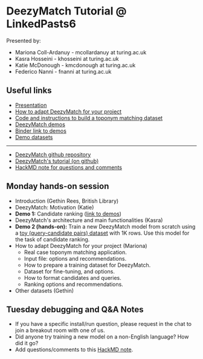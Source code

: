 # DeezyMatch Tutorial @ LinkedPasts6

Presented by:
- Mariona Coll-Ardanuy - mcollardanuy at turing.ac.uk
- Kasra Hosseini - khosseini at turing.ac.uk
- Katie McDonough - kmcdonough at turing.ac.uk
- Federico Nanni - fnanni at turing.ac.uk

## Useful links
* [Presentation](https://docs.google.com/presentation/d/14wRL9vGIfNc_xHa4gR_I5hL9_ChVHDacfXUQ6DLeKP0/edit?usp=sharing)
* [How to adapt DeezyMatch for your project](https://github.com/LinkedPasts/LaNC-workshop/blob/main/deezymatch/recommendations.md)
* [Code and instructions to build a toponym matching dataset](https://github.com/LinkedPasts/LaNC-workshop/tree/main/deezymatch/create_topmatching_dataset)
* [DeezyMatch demos](https://github.com/LinkedPasts/LaNC-workshop/tree/main/deezymatch/demos)
* [Binder link to demos](https://mybinder.org/v2/gh/LinkedPasts/LaNC-workshop/HEAD?filepath=deezymatch%2Fdemos)
* [Demo datasets](https://github.com/LinkedPasts/LaNC-workshop/blob/main/deezymatch/demo_datasets.md)
---
* [DeezyMatch github repository](https://github.com/Living-with-machines/DeezyMatch)
* [DeezyMatch's tutorial (on github)](https://living-with-machines.github.io/DeezyMatch/)
* [HackMD note for questions and comments](https://hackmd.io/Pztj72piT_GjJrtDozzg9w)



## Monday hands-on session

- Introduction (Gethin Rees, British Library)
- DeezyMatch: Motivation (Katie)
- **Demo 1:** Candidate ranking ([link to demos](https://github.com/LinkedPasts/LaNC-workshop/tree/main/deezymatch/demos))
- DeezyMatch's architecture and main functionalities (Kasra)
- **Demo 2 (hands-on):** Train a new DeezyMatch model from scratch using a <ins>toy (query-candidate pairs) dataset</ins> with 1K rows. Use this model for the task of candidate ranking.
- How to adapt DeezyMatch for your project (Mariona)
    - Real case toponym matching application.
    - Input file: options and recommendations.
    - How to prepare a training dataset for DeezyMatch.
    - Dataset for fine-tuning, and options.
    - How to format candidates and queries.
    - Ranking options and recommendations.
- Other datasets (Gethin)

## Tuesday debugging and Q&A Notes

- If you have a specific install/run question, please request in the chat to join a breakout room with one of us.
- Did anyone try training a new model on a non-English language? How did it go?
- Add questions/comments to this [HackMD note](https://hackmd.io/Pztj72piT_GjJrtDozzg9w).
